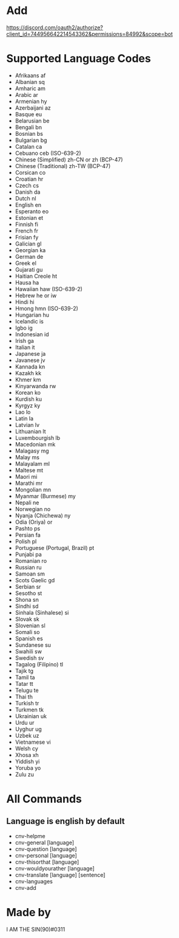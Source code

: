 # Add
https://discord.com/oauth2/authorize?client_id=744956642214543362&permissions=84992&scope=bot
# Supported Language Codes
- Afrikaans	af
- Albanian	sq
- Amharic	am
- Arabic	ar
- Armenian	hy
- Azerbaijani	az
- Basque	eu
- Belarusian	be
- Bengali	bn
- Bosnian	bs
- Bulgarian	bg
- Catalan	ca
- Cebuano	ceb (ISO-639-2)
- Chinese (Simplified)	zh-CN or zh (BCP-47)
- Chinese (Traditional)	zh-TW (BCP-47)
- Corsican	co
- Croatian	hr
- Czech	cs
- Danish	da
- Dutch	nl
- English	en
- Esperanto	eo
- Estonian	et
- Finnish	fi
- French	fr
- Frisian	fy
- Galician	gl
- Georgian	ka
- German	de
- Greek	el
- Gujarati	gu
- Haitian Creole	ht
- Hausa	ha
- Hawaiian	haw (ISO-639-2)
- Hebrew	he or iw
- Hindi	hi
- Hmong	hmn (ISO-639-2)
- Hungarian	hu
- Icelandic	is
- Igbo	ig
- Indonesian	id
- Irish	ga
- Italian	it
- Japanese	ja
- Javanese	jv
- Kannada	kn
- Kazakh	kk
- Khmer	km
- Kinyarwanda	rw
- Korean	ko
- Kurdish	ku
- Kyrgyz	ky
- Lao	lo
- Latin	la
- Latvian	lv
- Lithuanian	lt
- Luxembourgish	lb
- Macedonian	mk
- Malagasy	mg
- Malay	ms
- Malayalam	ml
- Maltese	mt
- Maori	mi
- Marathi	mr
- Mongolian	mn
- Myanmar (Burmese)	my
- Nepali	ne
- Norwegian	no
- Nyanja (Chichewa)	ny
- Odia (Oriya)	or
- Pashto	ps
- Persian	fa
- Polish	pl
- Portuguese (Portugal, Brazil)	pt
- Punjabi	pa
- Romanian	ro
- Russian	ru
- Samoan	sm
- Scots Gaelic	gd
- Serbian	sr
- Sesotho	st
- Shona	sn
- Sindhi	sd
- Sinhala (Sinhalese)	si
- Slovak	sk
- Slovenian	sl
- Somali	so
- Spanish	es
- Sundanese	su
- Swahili	sw
- Swedish	sv
- Tagalog (Filipino)	tl
- Tajik	tg
- Tamil	ta
- Tatar	tt
- Telugu	te
- Thai	th
- Turkish	tr
- Turkmen	tk
- Ukrainian	uk
- Urdu	ur
- Uyghur	ug
- Uzbek	uz
- Vietnamese	vi
- Welsh	cy
- Xhosa	xh
- Yiddish	yi
- Yoruba	yo
- Zulu	zu

# All Commands

## Language is english by default

- cnv-helpme
- cnv-general [language]
- cnv-question [language]
- cnv-personal [language]
- cnv-thisorthat [language]
- cnv-wouldyourather [language]
- cnv-translate [language] [sentence]
- cnv-languages
- cnv-add


# Made by

I AM THE SIN(90)#0311
